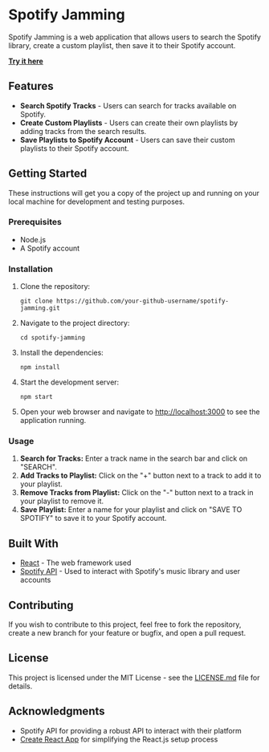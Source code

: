 # Spotify Jamming

Spotify Jamming is a web application that allows users to search the Spotify library, create a custom playlist, then save it to their Spotify account.

**[Try it here](https://spotify-jamming.vercel.app/)**

## Features

- **Search Spotify Tracks** - Users can search for tracks available on Spotify.
- **Create Custom Playlists** - Users can create their own playlists by adding tracks from the search results.
- **Save Playlists to Spotify Account** - Users can save their custom playlists to their Spotify account.

## Getting Started

These instructions will get you a copy of the project up and running on your local machine for development and testing purposes.

### Prerequisites

- Node.js
- A Spotify account

### Installation

1. Clone the repository:
    ```
    git clone https://github.com/your-github-username/spotify-jamming.git
    ```

2. Navigate to the project directory:
    ```
    cd spotify-jamming
    ```

3. Install the dependencies:
    ```
    npm install
    ```

4. Start the development server:
    ```
    npm start
    ```

5. Open your web browser and navigate to [http://localhost:3000](http://localhost:3000) to see the application running.

### Usage

1. **Search for Tracks:** Enter a track name in the search bar and click on "SEARCH".
2. **Add Tracks to Playlist:** Click on the "+" button next to a track to add it to your playlist.
3. **Remove Tracks from Playlist:** Click on the "-" button next to a track in your playlist to remove it.
4. **Save Playlist:** Enter a name for your playlist and click on "SAVE TO SPOTIFY" to save it to your Spotify account.

## Built With

- [React](https://reactjs.org/) - The web framework used
- [Spotify API](https://developer.spotify.com/documentation/web-api/) - Used to interact with Spotify's music library and user accounts

## Contributing

If you wish to contribute to this project, feel free to fork the repository, create a new branch for your feature or bugfix, and open a pull request.

## License

This project is licensed under the MIT License - see the [LICENSE.md](LICENSE.md) file for details.

## Acknowledgments

- Spotify API for providing a robust API to interact with their platform
- [Create React App](https://reactjs.org/docs/create-a-new-react-app.html#create-react-app) for simplifying the React.js setup process
